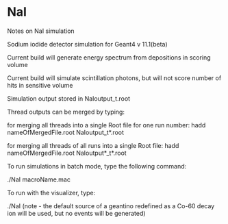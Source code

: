 # NaI

Notes on NaI simulation

Sodium iodide detector simulation for Geant4 v 11.1(beta)

Current build will generate energy spectrum from depositions in scoring volume

Current build will simulate scintillation photons, but will not score number of hits in sensitive volume

Simulation output stored in NaIoutput<RunNumber>_t<threadNumber>.root

Thread outputs can be merged by typing:

for merging all threads into a single Root file for one run number:
hadd nameOfMergedFile.root NaIoutput<RunNumber>_t*.root

for merging all threads of all runs into a single Root file:
hadd nameOfMergedFile.root NaIoutput*_t*.root

To run simulations in batch mode, type the following command:

./NaI macroName.mac

To run with the visualizer, type:

./NaI
 (note - the default source of a geantino redefined as a Co-60 decay ion will be used, but no events will be generated)

